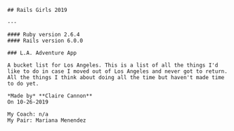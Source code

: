    ## Rails Girls 2019 
    
    ---
    
    #### Ruby version 2.6.4
    #### Rails version 6.0.0

    ### L.A. Adventure App
    
    A bucket list for Los Angeles. This is a list of all the things I'd like to do in case I moved out of Los Angeles and never got to return. All the things I think about doing all the time but haven't made time to do yet.
    
    *Made by* **Claire Cannon**  
    On 10-26-2019
    
    My Coach: n/a
    My Pair: Mariana Menendez